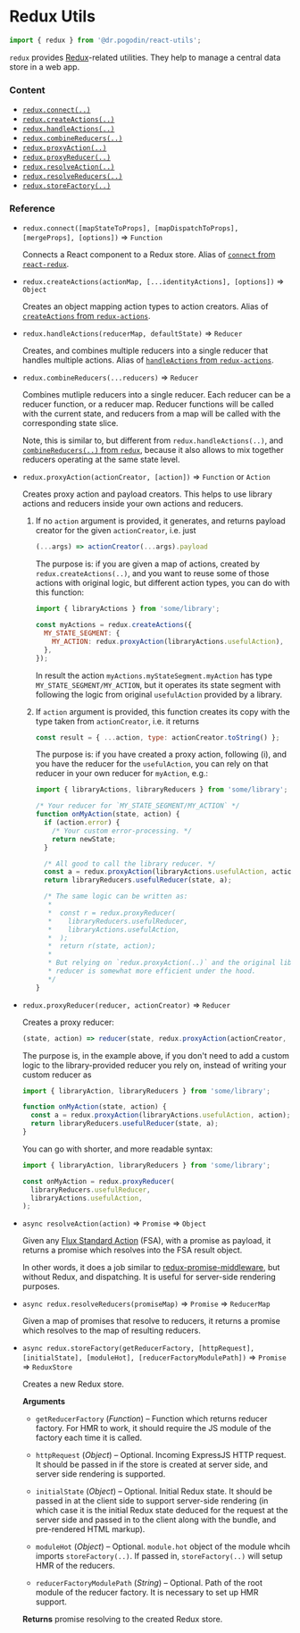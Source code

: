 # Redux Utils

```jsx
import { redux } from '@dr.pogodin/react-utils';
```

`redux` provides [Redux](https://redux.js.org/)-related utilities. They help
to manage a central data store in a web app.

### Content

- [`redux.connect(..)`](#redux-connect)
- [`redux.createActions(..)`](#redux-create-actions)
- [`redux.handleActions(..)`](#redux-handle-actions)
- [`redux.combineReducers(..)`](#redux-combine-reducers)
- [`redux.proxyAction(..)`](#redux-proxy-action)
- [`redux.proxyReducer(..)`](#redux-proxy-reducer)
- [`redux.resolveAction(..)`](#redux-resolve-action)
- [`redux.resolveReducers(..)`](#redux-resolve-reducers)
- [`redux.storeFactory(..)`](#redux-store-factory)

### Reference

- <a name="redux-connect"></a>
  `redux.connect([mapStateToProps], [mapDispatchToProps], [mergeProps], [options])`
  &rArr; `Function`

  Connects a React component to a Redux store.
  Alias of [`connect` from `react-redux`](https://react-redux.js.org/api/connect).

- <a name="redux-create-actions"></a>
  `redux.createActions(actionMap, [...identityActions], [options])` &rArr;
  `Object`

  Creates an object mapping action types to action creators.
  Alias of
  [`createActions` from `redux-actions`](https://redux-actions.js.org/api/createaction#createactions).

- <a name="redux-handle-actions"></a>
  `redux.handleActions(reducerMap, defaultState)` &rArr; `Reducer`

  Creates, and combines multiple reducers into a single reducer that handles
  multiple actions.
  Alias of
  [`handleActions` from `redux-actions`](https://redux-actions.js.org/api/handleaction#handleactions).

- <a name="redux-combine-reducers"></a>
`redux.combineReducers(...reducers)` &rArr; `Reducer`

  Combines mutliple reducers into a single reducer. Each reducer can be a reducer
  function, or a reducer map. Reducer functions will be called with the current
  state, and reducers from a map will be called with the corresponding state
  slice.

  Note, this is similar to, but different from `redux.handleActions(..)`, and
  [`combineReducers(..)` from `redux`](https://redux.js.org/api/combinereducers),
  because it also allows to mix together reducers operating at the same state
  level.

- <a name="redux-proxy-action"></a>
  `redux.proxyAction(actionCreator, [action])` &rArr; `Function` or `Action`

  Creates proxy action and payload creators. This helps to use library actions
  and reducers inside your own actions and reducers.

  1.  If no `action` argument is provided, it generates, and returns payload
      creator for the given `actionCreator`, i.e. just
      ```js
      (...args) => actionCreator(...args).payload
      ```

      The purpose is: if you are given a map of actions, created by
      `redux.createActions(..)`, and you want to reuse some of those
      actions with original logic, but different action types, you can do
      with this function:
      ```js
      import { libraryActions } from 'some/library';

      const myActions = redux.createActions({
        MY_STATE_SEGMENT: {
          MY_ACTION: redux.proxyAction(libraryActions.usefulAction),
        },
      });
      ```
      In result the action `myActions.myStateSegment.myAction` has type
      `MY_STATE_SEGMENT/MY_ACTION`, but it operates its state segment with
      following the logic from original `usefulAction` provided by a library.

  2.  If `action` argument is provided, this function creates its copy with
      the type taken from `actionCreator`, i.e. it returns

      ```js
      const result = { ...action, type: actionCreator.toString() };
      ```

      The purpose is: if you have created a proxy action, following (i), and
      you have the reducer for the `usefulAction`, you can rely on that reducer
      in your own reducer for `myAction`, e.g.:

      ```js
      import { libraryActions, libraryReducers } from 'some/library';

      /* Your reducer for `MY_STATE_SEGMENT/MY_ACTION` */
      function onMyAction(state, action) {
        if (action.error) {
          /* Your custom error-processing. */
          return newState;
        }

        /* All good to call the library reducer. */
        const a = redux.proxyAction(libraryActions.usefulAction, action);
        return libraryReducers.usefulReducer(state, a);

        /* The same logic can be written as:
         *
         *  const r = redux.proxyReducer(
         *    libraryReducers.usefulReducer,
         *    libraryActions.usefulAction,
         *  );
         *  return r(state, action);
         *
         * But relying on `redux.proxyAction(..)` and the original library
         * reducer is somewhat more efficient under the hood.
         */
      }
      ```

- <a name="redux-proxy-reducer"></a>
  `redux.proxyReducer(reducer, actionCreator)` &rArr; `Reducer`

  Creates a proxy reducer:
  ```js
  (state, action) => reducer(state, redux.proxyAction(actionCreator, action))
  ```

  The purpose is, in the example above, if you don't need to add a custom logic
  to the library-provided reducer you rely on, instead of writing your custom
  reducer as
  ```js
  import { libraryAction, libraryReducers } from 'some/library';

  function onMyAction(state, action) {
    const a = redux.proxyAction(libraryActions.usefulAction, action);
    return libraryReducers.usefulReducer(state, a);
  }
  ```
  You can go with shorter, and more readable syntax:

  ```js
  import { libraryAction, libraryReducers } from 'some/library';

  const onMyAction = redux.proxyReducer(
    libraryReducers.usefulReducer,
    libraryActions.usefulAction,
  );
  ```

- `async resolveAction(action)` &rArr; `Promise` &rArr; `Object`

  Given any [Flux Standard Action](https://github.com/redux-utilities/flux-standard-action)
  (FSA), with a promise as payload, it returns a promise which resolves into
  the FSA result object.

  In other words, it does a job similar to
  [redux-promise-middleware](https://www.npmjs.com/package/redux-promise-middleware),
  but without Redux, and dispatching. It is useful for server-side rendering
  purposes.

- <a name="redux-resolve-reducers"></a>
  `async redux.resolveReducers(promiseMap)` &rArr; `Promise` &rArr; `ReducerMap`

  Given a map of promises that resolve to reducers, it returns a promise
  which resolves to the map of resulting reducers.

- <a name="redux-store-factory"></a>
  `async redux.storeFactory(getReducerFactory, [httpRequest], [initialState], [moduleHot], [reducerFactoryModulePath])` &rArr; `Promise` &rArr; `ReduxStore`

  Creates a new Redux store.

  **Arguments**

  - `getReducerFactory` (_Function_) &ndash; Function which returns reducer
    factory. For HMR to work, it should require the JS module of the factory
    each time it is called.

  - `httpRequest` (_Object_) &ndash; Optional. Incoming ExpressJS HTTP request.
    It should be passed in if the store is created at server side, and server
    side rendering is supported.

  - `initialState` (_Object_) &ndash; Optional. Initial Redux state. It should
    be passed in at the client side to support server-side rendering (in which
    case it is the initial Redux state deduced for the request at the server
    side and passed in to the client along with the bundle, and pre-rendered
    HTML markup).

  - `moduleHot` (_Object_) &ndash; Optional. `module.hot` object of the module
    whcih imports `storeFactory(..)`. If passed in, `storeFactory(..)` will
    setup HMR of the reducers.

  - `reducerFactoryModulePath` (_String_) &ndash; Optional. Path of the root
    module of the reducer factory. It is necessary to set up HMR support.

  **Returns** promise resolving to the created Redux store.

